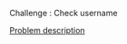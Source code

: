 Challenge : Check username

<a href="https://www.hackerrank.com/challenges/valid-username-checker/problem">Problem description</a>
